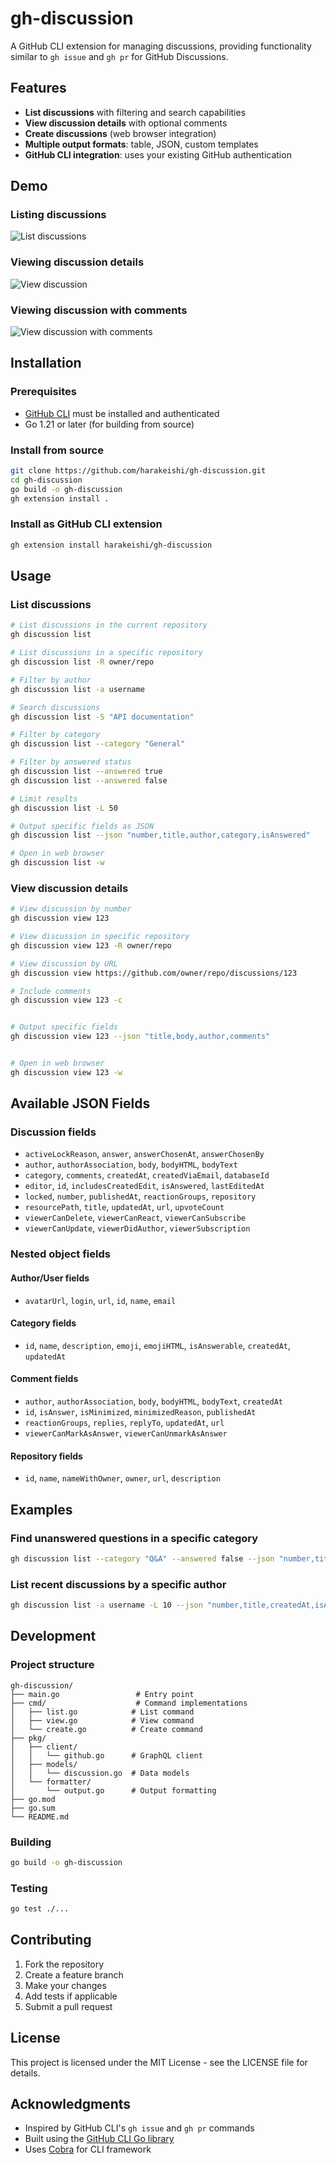 # gh-discussion

A GitHub CLI extension for managing discussions, providing functionality similar to `gh issue` and `gh pr` for GitHub Discussions.

## Features

- **List discussions** with filtering and search capabilities
- **View discussion details** with optional comments
- **Create discussions** (web browser integration)
- **Multiple output formats**: table, JSON, custom templates
- **GitHub CLI integration**: uses your existing GitHub authentication

## Demo

### Listing discussions
![List discussions](img/list.png)

### Viewing discussion details
![View discussion](img/view.png)

### Viewing discussion with comments
![View discussion with comments](img/view-with-comment.png)

## Installation

### Prerequisites

- [GitHub CLI](https://cli.github.com/) must be installed and authenticated
- Go 1.21 or later (for building from source)

### Install from source

```bash
git clone https://github.com/harakeishi/gh-discussion.git
cd gh-discussion
go build -o gh-discussion
gh extension install .
```

### Install as GitHub CLI extension

```bash
gh extension install harakeishi/gh-discussion
```

## Usage

### List discussions

```bash
# List discussions in the current repository
gh discussion list

# List discussions in a specific repository
gh discussion list -R owner/repo

# Filter by author
gh discussion list -a username

# Search discussions
gh discussion list -S "API documentation"

# Filter by category
gh discussion list --category "General"

# Filter by answered status
gh discussion list --answered true
gh discussion list --answered false

# Limit results
gh discussion list -L 50

# Output specific fields as JSON
gh discussion list --json "number,title,author,category,isAnswered"

# Open in web browser
gh discussion list -w
```

### View discussion details

```bash
# View discussion by number
gh discussion view 123

# View discussion in specific repository
gh discussion view 123 -R owner/repo

# View discussion by URL
gh discussion view https://github.com/owner/repo/discussions/123

# Include comments
gh discussion view 123 -c


# Output specific fields
gh discussion view 123 --json "title,body,author,comments"


# Open in web browser
gh discussion view 123 -w
```

## Available JSON Fields

### Discussion fields
- `activeLockReason`, `answer`, `answerChosenAt`, `answerChosenBy`
- `author`, `authorAssociation`, `body`, `bodyHTML`, `bodyText`
- `category`, `comments`, `createdAt`, `createdViaEmail`, `databaseId`
- `editor`, `id`, `includesCreatedEdit`, `isAnswered`, `lastEditedAt`
- `locked`, `number`, `publishedAt`, `reactionGroups`, `repository`
- `resourcePath`, `title`, `updatedAt`, `url`, `upvoteCount`
- `viewerCanDelete`, `viewerCanReact`, `viewerCanSubscribe`
- `viewerCanUpdate`, `viewerDidAuthor`, `viewerSubscription`

### Nested object fields

#### Author/User fields
- `avatarUrl`, `login`, `url`, `id`, `name`, `email`

#### Category fields
- `id`, `name`, `description`, `emoji`, `emojiHTML`, `isAnswerable`, `createdAt`, `updatedAt`

#### Comment fields
- `author`, `authorAssociation`, `body`, `bodyHTML`, `bodyText`, `createdAt`
- `id`, `isAnswer`, `isMinimized`, `minimizedReason`, `publishedAt`
- `reactionGroups`, `replies`, `replyTo`, `updatedAt`, `url`
- `viewerCanMarkAsAnswer`, `viewerCanUnmarkAsAnswer`

#### Repository fields
- `id`, `name`, `nameWithOwner`, `owner`, `url`, `description`

## Examples

### Find unanswered questions in a specific category

```bash
gh discussion list --category "Q&A" --answered false --json "number,title,author,createdAt"
```

### List recent discussions by a specific author

```bash
gh discussion list -a username -L 10 --json "number,title,createdAt,isAnswered"
```

## Development

### Project structure

```
gh-discussion/
├── main.go                 # Entry point
├── cmd/                    # Command implementations
│   ├── list.go            # List command
│   ├── view.go            # View command
│   └── create.go          # Create command
├── pkg/
│   ├── client/
│   │   └── github.go      # GraphQL client
│   ├── models/
│   │   └── discussion.go  # Data models
│   └── formatter/
│       └── output.go      # Output formatting
├── go.mod
├── go.sum
└── README.md
```

### Building

```bash
go build -o gh-discussion
```

### Testing

```bash
go test ./...
```

## Contributing

1. Fork the repository
2. Create a feature branch
3. Make your changes
4. Add tests if applicable
5. Submit a pull request

## License

This project is licensed under the MIT License - see the LICENSE file for details.

## Acknowledgments

- Inspired by GitHub CLI's `gh issue` and `gh pr` commands
- Built using the [GitHub CLI Go library](https://github.com/cli/go-gh)
- Uses [Cobra](https://github.com/spf13/cobra) for CLI framework 
